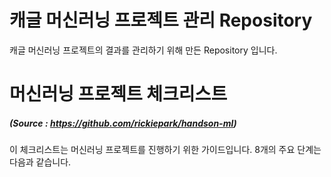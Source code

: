 # 캐글 머신러닝 프로젝트 관리 Repository
캐글 머신러닝 프로젝트의 결과를 관리하기 위해 만든 Repository 입니다. 

# 머신러닝 프로젝트 체크리스트 
##### (Source : https://github.com/rickiepark/handson-ml)

이 체크리스트는 머신러닝 프로젝트를 진행하기 위한 가이드입니다. 8개의 주요 단계는 다음과 같습니다. 

